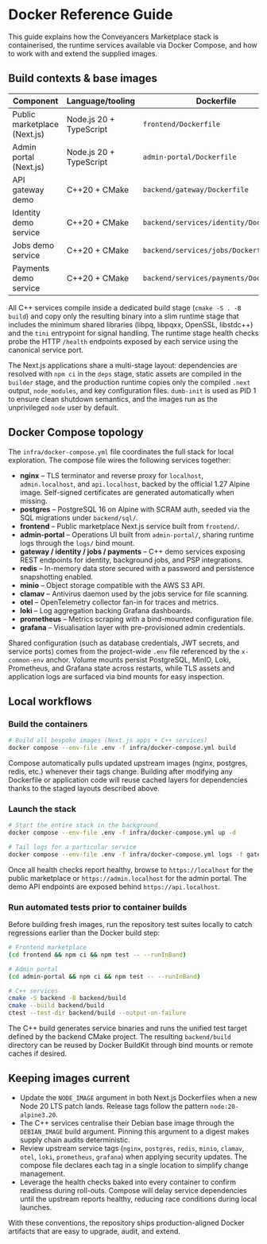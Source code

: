 # Docker Reference Guide

This guide explains how the Conveyancers Marketplace stack is containerised, the
runtime services available via Docker Compose, and how to work with and extend
the supplied images.

## Build contexts & base images

| Component | Language/tooling | Dockerfile | Base image |
|-----------|------------------|------------|------------|
| Public marketplace (Next.js) | Node.js 20 + TypeScript | `frontend/Dockerfile` | `node:20-alpine3.20` |
| Admin portal (Next.js) | Node.js 20 + TypeScript | `admin-portal/Dockerfile` | `node:20-alpine3.20` |
| API gateway demo | C++20 + CMake | `backend/gateway/Dockerfile` | `debian:bookworm-slim` |
| Identity demo service | C++20 + CMake | `backend/services/identity/Dockerfile` | `debian:bookworm-slim` |
| Jobs demo service | C++20 + CMake | `backend/services/jobs/Dockerfile` | `debian:bookworm-slim` |
| Payments demo service | C++20 + CMake | `backend/services/payments/Dockerfile` | `debian:bookworm-slim` |

All C++ services compile inside a dedicated build stage (`cmake -S . -B build`)
and copy only the resulting binary into a slim runtime stage that includes the
minimum shared libraries (libpq, libpqxx, OpenSSL, libstdc++) and the `tini`
entrypoint for signal handling. The runtime stage health checks probe the HTTP
`/health` endpoints exposed by each service using the canonical service port.

The Next.js applications share a multi-stage layout: dependencies are resolved
with `npm ci` in the `deps` stage, static assets are compiled in the `builder`
stage, and the production runtime copies only the compiled `.next` output,
`node_modules`, and key configuration files. `dumb-init` is used as PID 1 to
ensure clean shutdown semantics, and the images run as the unprivileged `node`
user by default.

## Docker Compose topology

The `infra/docker-compose.yml` file coordinates the full stack for local
exploration. The compose file wires the following services together:

- **nginx** – TLS terminator and reverse proxy for `localhost`,
  `admin.localhost`, and `api.localhost`, backed by the official 1.27 Alpine
  image. Self-signed certificates are generated automatically when missing.
- **postgres** – PostgreSQL 16 on Alpine with SCRAM auth, seeded via the SQL
  migrations under `backend/sql/`.
- **frontend** – Public marketplace Next.js service built from `frontend/`.
- **admin-portal** – Operations UI built from `admin-portal/`, sharing runtime
  logs through the `logs/` bind mount.
- **gateway / identity / jobs / payments** – C++ demo services exposing REST
  endpoints for identity, background jobs, and PSP integrations.
- **redis** – In-memory data store secured with a password and persistence
  snapshotting enabled.
- **minio** – Object storage compatible with the AWS S3 API.
- **clamav** – Antivirus daemon used by the jobs service for file scanning.
- **otel** – OpenTelemetry collector fan-in for traces and metrics.
- **loki** – Log aggregation backing Grafana dashboards.
- **prometheus** – Metrics scraping with a bind-mounted configuration file.
- **grafana** – Visualisation layer with pre-provisioned admin credentials.

Shared configuration (such as database credentials, JWT secrets, and service
ports) comes from the project-wide `.env` file referenced by the `x-common-env`
anchor. Volume mounts persist PostgreSQL, MinIO, Loki, Prometheus, and Grafana
state across restarts, while TLS assets and application logs are surfaced via
bind mounts for easy inspection.

## Local workflows

### Build the containers

```bash
# Build all bespoke images (Next.js apps + C++ services)
docker compose --env-file .env -f infra/docker-compose.yml build
```

Compose automatically pulls updated upstream images (nginx, postgres, redis,
etc.) whenever their tags change. Building after modifying any Dockerfile or
application code will reuse cached layers for dependencies thanks to the staged
layouts described above.

### Launch the stack

```bash
# Start the entire stack in the background
docker compose --env-file .env -f infra/docker-compose.yml up -d

# Tail logs for a particular service
docker compose --env-file .env -f infra/docker-compose.yml logs -f gateway
```

Once all health checks report healthy, browse to `https://localhost` for the
public marketplace or `https://admin.localhost` for the admin portal. The demo
API endpoints are exposed behind `https://api.localhost`.

### Run automated tests prior to container builds

Before building fresh images, run the repository test suites locally to catch
regressions earlier than the Docker build step:

```bash
# Frontend marketplace
(cd frontend && npm ci && npm test -- --runInBand)

# Admin portal
(cd admin-portal && npm ci && npm test -- --runInBand)

# C++ services
cmake -S backend -B backend/build
cmake --build backend/build
ctest --test-dir backend/build --output-on-failure
```

The C++ build generates service binaries and runs the unified test target defined
by the backend CMake project. The resulting `backend/build` directory can be
reused by Docker BuildKit through bind mounts or remote caches if desired.

## Keeping images current

- Update the `NODE_IMAGE` argument in both Next.js Dockerfiles when a new Node
  20 LTS patch lands. Release tags follow the pattern `node:20-alpine3.20`.
- The C++ services centralise their Debian base image through the
  `DEBIAN_IMAGE` build argument. Pinning this argument to a digest makes supply
  chain audits deterministic.
- Review upstream service tags (`nginx`, `postgres`, `redis`, `minio`,
  `clamav`, `otel`, `loki`, `prometheus`, `grafana`) when applying security
  updates. The compose file declares each tag in a single location to simplify
  change management.
- Leverage the health checks baked into every container to confirm readiness
  during roll-outs. Compose will delay service dependencies until the upstream
  reports healthy, reducing race conditions during local launches.

With these conventions, the repository ships production-aligned Docker
artifacts that are easy to upgrade, audit, and extend.
